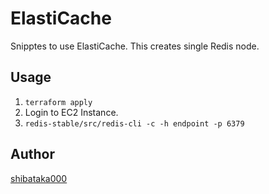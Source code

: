 # ElastiCache

Snipptes to use ElastiCache.
This creates single Redis node.

## Usage
1. `terraform apply`
1. Login to EC2 Instance.
1. `redis-stable/src/redis-cli -c -h endpoint -p 6379`

## Author
[shibataka000](https://github.com/shibataka000)
